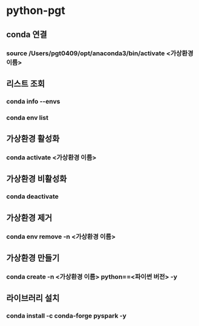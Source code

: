 # python-pgt

## conda 연결
### source /Users/pgt0409/opt/anaconda3/bin/activate <가상환경 이름>

## 리스트 조회
### conda info --envs
### conda env list

## 가상환경 활성화
### conda activate <가상환경 이름>

## 가상환경 비활성화
### conda deactivate

## 가상환경 제거
### conda env remove -n <가상환경 이름>

## 가상환경 만들기
### conda create -n <가상환경 이름> python==<파이썬 버전> -y

## 라이브러리 설치
### conda install -c conda-forge pyspark -y
